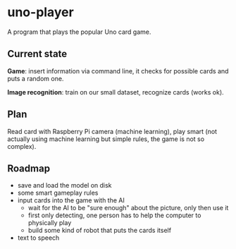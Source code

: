 
# uno-player

A program that plays the popular Uno card game.

## Current state

**Game**: insert information via command line, it checks for possible cards
and puts a random one.

**Image recognition**: train on our small dataset, recognize cards (works ok).

## Plan

Read card with Raspberry Pi camera (machine learning), play smart (not actually
using machine learning but simple rules, the game is not so complex).

## Roadmap

 - save and load the model on disk
 - some smart gameplay rules
 - input cards into the game with the AI
   - wait for the AI to be "sure enough" about the picture, only then use it
   - first only detecting, one person has to help the computer to physically play
   - build some kind of robot that puts the cards itself
 - text to speech

